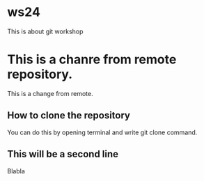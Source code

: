 # ws24
This is about git workshop

# This is a chanre from remote repository.
This is a change from remote.

## How to clone the repository
You can do this by opening terminal and write git clone command.

## This will be a second line
Blabla 

